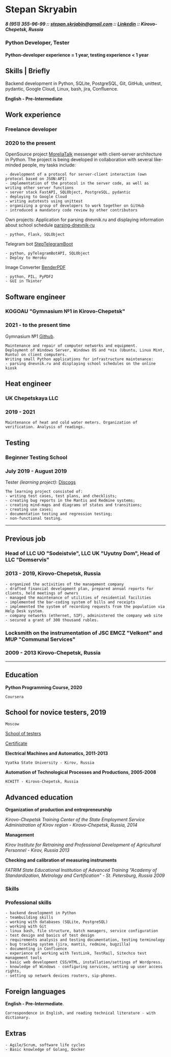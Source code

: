# Stepan Skryabin

##### 8 (951) 355-96-99 :: <stepan.skrjabin@gmail.com> :: [Linkedin](https://www.linkedin.com/in/stepan-skryabin) :: Kirovo-Chepetsk, Russia #####

### Python Developer, Tester ###

#### Python-developer experience = 1 year, testing experience < 1 year ####


## Skills | Briefly

Backend development in Python, SQLite, PostgreSQL, Git, GitHub, unittest, pydantic, Google Cloud, Linux, bash, jira, Confluence.

**English - Pre-Intermediate**

## Work experience ##

### Freelance developer ###

### 2020 to the present ###

OpenSource project [MoreliaTalk](https://github.com/MoreliaTalk) messenger with client-server architecture in Python. The project is being developed in collaboration with several like-minded people, my tasks include:

    - development of a protocol for server-client interaction (own protocol based on JSON:API)
    - implementation of the protocol in the server code, as well as writing other server functions
    - server stack FastAPI, SQLObject, PostgreSQL, pydantic
    - deploying to Google Cloud
    - writing autotests using unittest
    - organizing a group of developers to work together on GitHub
    - introduced a mandatory code review by other contributors

Own projects:
Application for parsing dnevnik.ru and displaying information about school schedule [parsing-dnevnik-ru](https://github.com/stepanskryabin/parsing-dnevnik-ru)

    - python, Flask, SQLObject


Telegram bot [StepTelegramBoot](https://github.com/stepanskryabin/steptelegrambot)

    - python, pyTelegramBotAPI, SQLObject
    - Deploy to Heroku

Image Converter [BenderPDF](https://github.com/stepanskryabin/BenderPDF)

    - python, PIL, PyPDF2
    - GUI in Tkinter

## Software engineer ##

### KOGOAU "Gymnasium №1 in Kirovo-Chepetsk" ###

### 2021 - to the present time ###

Gymnasium №1 [Github](https://github.com/Gymnasium-1).

    Maintenance and repair of computer networks and equipment.
    Deployment of Windows Server, Windows OS and *nix (Ubuntu, Linux Mint, Runtu) on client computers.
    Writing small Python applications for infrastructure maintenance:
    - parsing dnevnik.ru and displaying school schedules on the online kiosk

## Heat engineer ##

### UK Chepetskaya LLC ##

### 2019 - 2021 ###

    Maintenance of heat and cold water meters. Organization of verification. Analysis of readings.

## Testing ##

### Beginner Testing School ###

### July 2019 - August 2019 ###

Tester _(learning project)_: [Discogs](https://www.discogs.com)

    The learning project consisted of: 
    - writing test cases, test plans, and checklists;
    - creating bug reports in the Mantis and Redmine systems;
    - creating mind-maps and diagrams of states and transitions;
    - creating use cases;
    - documentation testing and regression testing;
    - non-functional testing.

-----------------------------------------------------------------------------------------------------------------

## Previous job ##

### Head of LLC UO "Sodeistvie", LLC UK "Uyutny Dom", Head of LLC "Domservis" ###

### 2013 - 2019, Kirovo-Chepetsk, Russia ###

    - organized the activities of the management company
    - drafted financial development plan, prepared annual reports for clients, held meetings of owners
    - managed the maintenance of utilities of residential facilities
    - implemented the bar-coding system of bills and receipts
    - implemented the system of recording requests from the population via Help Desk system.
    - company networks (ethernet, SIP), administered the company web site
    - secured a grant of 300 thousand rubles.

### Locksmith on the instrumentation of JSC EMCZ "Velkont" and MUP "Communal Services" ###

### 2009 - 2013 Kirovo-Chepetsk, Russia ###

-----------------------------------------------------------------------------------------------------------------

## Education ##

**Python Programming Course, 2020**

    Coursera

## School for novice testers, 2019 ##

    Moscow

[School of testers](http://testbase.ru/learn/beginner)

[Certificate](https://github.com/stepanskryabin/Resume/blob/master/certificate.pdf)

**Electrical Machines and Automatics, 2011-2013**

    Vyatka State University - Kirov, Russia

**Automation of Technological Processes and Productions, 2005-2008**

    KCHITT - Kirovo-Chepetsk, Russia

## Advanced education ##

**Organization of production and entrepreneurship**

*Kirovo-Chepetsk Training Center of the State Employment Service Administration of Kirov region - Kirovo-Chepetsk, Russia, 2014*

**Management**

*Kirov Institute for Retraining and Professional Development of Agricultural Personnel - Kirov, Russia 2013*

**Checking and calibration of measuring instruments**

*FATRIM State Educational Institution of Advanced Training "Academy of Standardization, Metrology and Certification" - St. Petersburg, Russia 2009*

### Skills ###

### Professional skills ###

    - backend development in Python
    - teambuilding skills
    - working with databases (SQLite, PostgreSQL)
    - working with Git
    - linux bash, file structure, batch managers, service configuration
    - test design and basics of test design
    - requirements analysis and testing documentation, testing terminology
    - bug tracking system (jira, mantis, redmine, bugzilla)
    - documenting in Confluence
    - experience of working with TestLink, TestRail, Sitechco test management tools
    - basic web development CSS/HTML, installation/settings of Wordpress.
    - knowledge of Windows - configuring services, setting up user access rights,
    - setting up network devices routers, sip-phones.

## Foreign languages

**English - Pre-Intermediate**.

    Correspondence in English, and reading technical literature - with dictionary.

## Extras ##

    - Agile/Scrum, software life cycles
    - Basic knowledge of Golang, Docker
